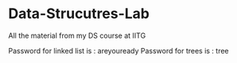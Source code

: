 # Data-Strucutres-Lab
All the material from my DS course at IITG

Password for linked list is : areyouready
Password for trees is : tree
